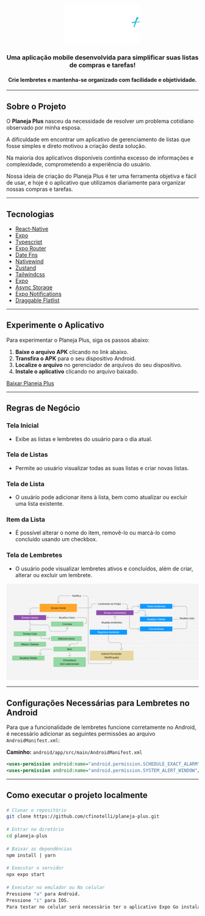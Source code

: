 <div align="center">
  <img src="/src/assets/images/logo.png" alt="Logo do Planeja Plus" width="200">

  ### Uma aplicação mobile desenvolvida para simplificar suas listas de compras e tarefas!
  #### Crie lembretes e mantenha-se organizado com facilidade e objetividade.
</div>

---

## Sobre o Projeto

O **Planeja Plus** nasceu da necessidade de resolver um problema cotidiano observado por minha esposa.

A dificuldade em encontrar um aplicativo de gerenciamento de listas que fosse simples e direto motivou a criação desta solução.

Na maioria dos aplicativos disponíveis continha excesso de informações e complexidade, comprometendo a experiência do usuário.

Nossa ideia de criação do Planeja Plus é ter uma ferramenta objetiva e fácil de usar, e hoje é o aplicativo que utilizamos diariamente para organizar nossas compras e tarefas.

---

## Tecnologias

- [React-Native]()
- [Expo]()
- [Typescript]()
- [Expo Router]()
- [Date Fns]()
- [Nativewind]()
- [Zustand]()
- [Tailwindcss]()
- [Expo]()
- [Async Storage]()
- [Expo Notifications]()
- [Draggable Flatlist]()

---

## Experimente o Aplicativo

Para experimentar o Planeja Plus, siga os passos abaixo:

1. **Baixe o arquivo APK** clicando no link abaixo.
2. **Transfira o APK** para o seu dispositivo Android.
3. **Localize o arquivo** no gerenciador de arquivos do seu dispositivo.
4. **Instale o aplicativo** clicando no arquivo baixado.

[Baixar Planeja Plus](/build.apk)

---

## Regras de Negócio

### Tela Inicial
- Exibe as listas e lembretes do usuário para o dia atual.

### Tela de Listas
- Permite ao usuário visualizar todas as suas listas e criar novas listas.

### Tela de Lista
- O usuário pode adicionar itens à lista, bem como atualizar ou excluir uma lista existente.

### Item da Lista
- É possível alterar o nome do item, removê-lo ou marcá-lo como concluído usando um checkbox.

### Tela de Lembretes
- O usuário pode visualizar lembretes ativos e concluídos, além de criar, alterar ou excluir um lembrete.

<div align="center">
  <img src="pplus-regras.PNG" alt="Regras de negócio do Planeja Plus">
</div>

---

## Configurações Necessárias para Lembretes no Android

Para que a funcionalidade de lembretes funcione corretamente no Android, é necessário adicionar as seguintes permissões ao arquivo `AndroidManifest.xml`:

**Caminho:** `android/app/src/main/AndroidManifest.xml`

```xml
<uses-permission android:name="android.permission.SCHEDULE_EXACT_ALARM"/>
<uses-permission android:name="android.permission.SYSTEM_ALERT_WINDOW"/>

```

---

## Como executar o projeto localmente

```bash
# Clonar o repositório
git clone https://github.com/cfinotelli/planeja-plus.git

# Entrar no diretório
cd planeja-plus

# Baixar as dependências
npm install | yarn

# Executar o servidor
npx expo start

# Executar no emulador ou No celular
Pressione "a" para Android.
Pressione "i" para IOS.
Para testar no celular será necessário ter o aplicativo Expo Go instalado no dispositivo e ler o QRCODE.

```
